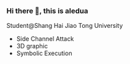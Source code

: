 ### Hi there 👋, this is aledua

Student@Shang Hai Jiao Tong University

- Side Channel Attack
- 3D graphic
- Symbolic Execution
